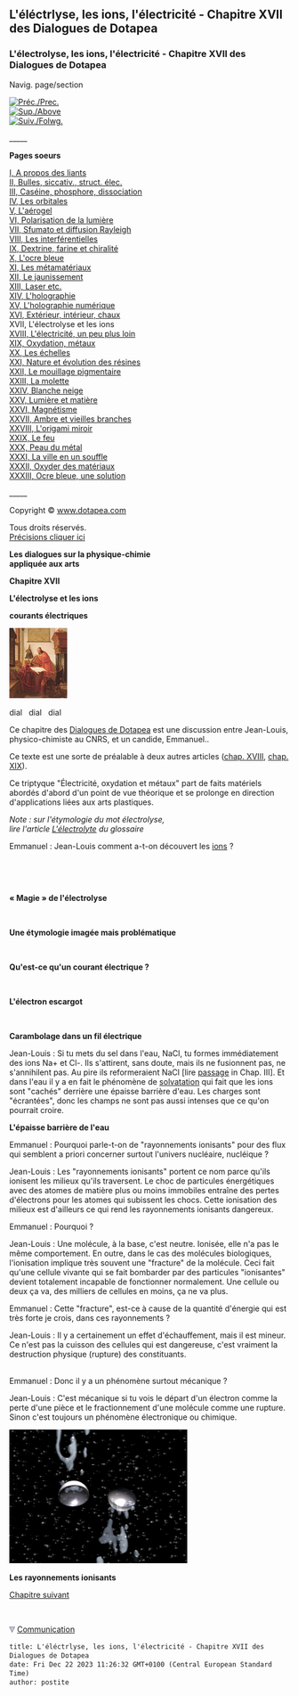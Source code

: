 ## L'éléctrlyse, les ions, l'électricité - Chapitre XVII des Dialogues de Dotapea
### L'électrolyse, les ions, l'électricité - Chapitre XVII des Dialogues de Dotapea
 Navig. page/section

[![Préc./Prec.](_derived/back_cmp_themenoir010_back.gif)](chap16interieurexterieurchaux.html)  
[![Sup./Above](_derived/up_cmp_themenoir010_up.gif)](dialoguesdotapea.html)  
[![Suiv./Folwg.](_derived/next_cmp_themenoir010_next.gif)](chap18electriciteplusloin.html)

\_\_\_\_\_

**Pages soeurs**

[I, A propos des liants](chap01liants.html)  
[II, Bulles, siccativ., struct. élec.](chap02bullessiccativation.html)  
[III, Caséine, phosphore, dissociation](chap03caseine.html)  
[IV, Les orbitales](chap04orbitales.html)  
[V, L'aérogel](chap05aerogel.html)  
[VI, Polarisation de la lumière](chap06polaris.html)  
[VII, Sfumato et diffusion Rayleigh](chap07rayleigh.html)  
[VIII, Les interférentielles](chap08interferences.html)  
[IX, Dextrine, farine et chiralité](chap09dextrine.html)  
[X, L'ocre bleue](chap10ocrebleue.html)  
[XI, Les métamatériaux](chap11metamateriaux.html)  
[XII, Le jaunissement](chap12jaunissement.html)  
[XIII, Laser etc.](chap13laser.html)  
[XIV, L'holographie](chap14holographie.html)  
[XV, L'holographie numérique](chap15holographienum.html)  
[XVI, Extérieur, intérieur, chaux](chap16interieurexterieurchaux.html)  
XVII, L'électrolyse et les ions  
[XVIII, L'électricité, un peu plus loin](chap18electriciteplusloin.html)  
[XIX, Oxydation, métaux](chap19oxydationsmetaux.html)  
[XX, Les échelles](chap20echelles.html)  
[XXI, Nature et évolution des résines](chap21resines.html)  
[XXII, Le mouillage pigmentaire](chap22mouillage.html)  
[XXIII, La molette](chap23molette.html)  
[XXIV, Blanche neige](chap24blancheneige.html)  
[XXV, Lumière et matière](chap25lumiereetmatiere.html)  
[XXVI, Magnétisme](chap26magnetisme.html)  
[XXVII, Ambre et vieilles branches](chap27ambre.html)  
[XXVIII, L'origami miroir](chap28origamimiroir.html)  
[XXIX, Le feu](chap29feu.html)  
[XXX, Peau du métal](chap30peaudumetal.html)  
[XXXI, La ville en un souffle](chap31bellastock.html)  
[XXXII, Oxyder des matériaux](chap32oxydermateriaux.html)  
[XXXIII, Ocre bleue, une solution](chap33ocrebleuesimulation.html)

\_\_\_\_\_

Copyright © www.dotapea.com

Tous droits réservés.  
[Précisions cliquer ici](droitscopie.html)

**Les dialogues sur la physique-chimie  
appliquée aux arts**

**Chapitre XVII**

**L'électrolyse et les ions**

**courants électriques**

[![](images/chap00cornelissavantvw.jpg)](dialoguesdotapea.html#notecornelis)

dial   dial   dial

Ce chapitre des [Dialogues de Dotapea](dialoguesdotapea.html) est une discussion entre Jean-Louis, physico-chimiste au CNRS, et un candide, Emmanuel..

Ce texte est une sorte de préalable à deux autres articles ([chap. XVIII](chap18electriciteplusloin.html), [chap. XIX](chap19oxydationsmetaux.html)).

Ce triptyque "Électricité, oxydation et métaux" part de faits matériels abordés d'abord d'un point de vue théorique et se prolonge en direction d'applications liées aux arts plastiques.

_Note : sur l'étymologie du mot électrolyse,  
lire l'article [L'électrolyte](electrolyte.html) du glossaire_

Emmanuel : Jean-Louis comment a-t-on découvert les [ions](ion.html) ?

 

 

**« Magie » de l'électrolyse**

 

**Une étymologie imagée mais problématique**

 

**Qu'est-ce qu'un courant électrique ?**

 

**L'électron escargot**

 

**Carambolage dans un fil électrique**

Jean-Louis : Si tu mets du sel dans l'eau, NaCl, tu formes immédiatement des ions Na+ et Cl\-. Ils s'attirent, sans doute, mais ils ne fusionnent pas, ne s'annihilent pas. Au pire ils reformeraient NaCl \[lire [passage](chap03caseine.html#mesuredissociations) in Chap. III\]. Et dans l'eau il y a en fait le phénomène de [solvatation](diluantssolvants.html#solvatation) qui fait que les ions sont "cachés" derrière une épaisse barrière d'eau. Les charges sont "écrantées", donc les champs ne sont pas aussi intenses que ce qu'on pourrait croire.

**L'épaisse barrière de l'eau**

Emmanuel : Pourquoi parle-t-on de "rayonnements ionisants" pour des flux qui semblent a priori concerner surtout l'univers nucléaire, nucléique ?

Jean-Louis : Les "rayonnements ionisants" portent ce nom parce qu'ils ionisent les milieux qu'ils traversent. Le choc de particules énergétiques avec des atomes de matière plus ou moins immobiles entraîne des pertes d'électrons pour les atomes qui subissent les chocs. Cette ionisation des milieux est d'ailleurs ce qui rend les rayonnements ionisants dangereux.

Emmanuel : Pourquoi ?

Jean-Louis : Une molécule, à la base, c'est neutre. Ionisée, elle n'a pas le même comportement. En outre, dans le cas des molécules biologiques, l'ionisation implique très souvent une "fracture" de la molécule. Ceci fait qu'une cellule vivante qui se fait bombarder par des particules "ionisantes" devient totalement incapable de fonctionner normalement. Une cellule ou deux ça va, des milliers de cellules en moins, ça ne va plus.

Emmanuel : Cette "fracture", est-ce à cause de la quantité d'énergie qui est très forte je crois, dans ces rayonnements ?

  
Jean-Louis : Il y a certainement un effet d'échauffement, mais il est mineur. Ce n'est pas la cuisson des cellules qui est dangereuse, c'est vraiment la destruction physique (rupture) des constituants.  
 

Emmanuel : Donc il y a un phénomène surtout mécanique ?

  
Jean-Louis : C'est mécanique si tu vois le départ d'un électron comme la perte d'une pièce et le fractionnement d'une molécule comme une rupture. Sinon c'est toujours un phénomène électronique ou chimique.

![](images/chap17anionscationsillu040.jpg)

**Les rayonnements ionisants**

[Chapitre suivant](chap18electriciteplusloin.html)



 ![](images/transparent122x1.gif)

![](images/flechebas.gif) [Communication](http://www.artrealite.com/annonceurs.htm)
```
title: L'éléctrlyse, les ions, l'électricité - Chapitre XVII des Dialogues de Dotapea
date: Fri Dec 22 2023 11:26:32 GMT+0100 (Central European Standard Time)
author: postite
```
